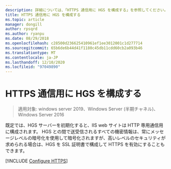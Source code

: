 ```yaml
---
description: 詳細については、「HTTPS 通信用に HGS を構成する」を参照してください。
title: HTTPS 通信用に HGS を構成する
ms.topic: article
manager: dongill
author: rpsqrd
ms.author: ryanpu
ms.date: 08/29/2018
ms.openlocfilehash: c28500d236625410961ef1ee3012001c1d277714
ms.sourcegitcommit: 65b6de6b44d41f1180c45db11cdd60cb2a093b46
ms.translationtype: MT
ms.contentlocale: ja-JP
ms.lasthandoff: 12/10/2020
ms.locfileid: "97049890"
---
```

# <a name="configure-hgs-for-https-communications"></a>HTTPS 通信用に HGS を構成する

>適用対象: windows server 2019、Windows Server (半期チャネル)、Windows Server 2016

既定では、HGS サーバーを初期化すると、IIS web サイトは HTTP 専用通信用に構成されます。
HGS との間で送受信されるすべての機密情報は、常にメッセージレベルの暗号化を使用して暗号化されますが、高いレベルのセキュリティが求められる場合は、HGS を SSL 証明書で構成して HTTPS を有効にすることもできます。

[!INCLUDE [Configure HTTPS](../../../includes/configure-hgs-for-https.md)]

